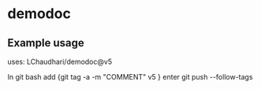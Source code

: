 # demodoc
## Example usage

uses: LChaudhari/demodoc@v5

In git bash add {git tag -a -m "COMMENT" v5 } enter
git push --follow-tags

